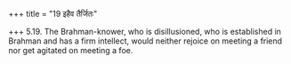 +++
title = "19 इहैव तैर्जितः"

+++
5.19. The Brahman-knower, who is disillusioned, who is established in
Brahman and has a firm intellect, would neither rejoice on meeting a
friend nor get agitated on meeting a foe.
